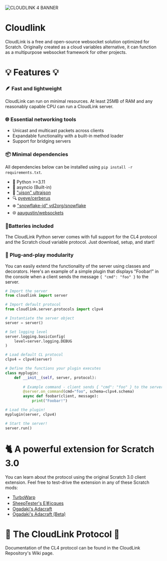 ![CLOUDLINK 4 BANNER](https://user-images.githubusercontent.com/12957745/188282246-a221e66a-5d8a-4516-9ae2-79212b745d91.png)

# Cloudlink
CloudLink is a free and open-source websocket solution optimized for Scratch.
Originally created as a cloud variables alternative, it can function as a multipurpose websocket framework for other projects.

# 💡 Features 💡

### 🪶 Fast and lightweight
CloudLink can run on minimal resources. At least 25MB of RAM and any reasonably capable CPU can run a CloudLink server.

### 🌐 Essential networking tools
* Unicast and multicast packets across clients
* Expandable functionality with a built-in method loader
* Support for bridging servers

### 📦 Minimal dependencies
All dependencies below can be installed using `pip install -r requirements.txt`.
* 🐍 Python >=3.11
* 🧵 asyncio (Built-in)
* 📃 ["ujson" ultrajson](https://github.com/ultrajson/ultrajson)
* 🔍 [pyeve/cerberus](https://github.com/pyeve/cerberus)
* ❄️ ["snowflake-id" vd2org/snowflake](https://github.com/vd2org/snowflake)
* 🌐 [aaugustin/websockets](https://github.com/aaugustin/websockets)

### 🔋Batteries included
The CloudLink Python server comes with full support for the CL4 protocol and the Scratch cloud variable protocol.
Just download, setup, and start!

### 🧱 Plug-and-play modularity
You can easily extend the functionality of the server using classes and decorators. 
Here's an example of a simple plugin that displays "Foobar!" in the console
when a client sends the message `{ "cmd": "foo" }` to the server.

```python
# Import the server
from cloudlink import server

# Import default protocol
from cloudlink.server.protocols import clpv4

# Instantiate the server object
server = server()

# Set logging level
server.logging.basicConfig(
    level=server.logging.DEBUG
)

# Load default CL protocol
clpv4 = clpv4(server)

# Define the functions your plugin executes
class myplugin:
    def __init__(self, server, protocol):
        
        # Example command - client sends { "cmd": "foo" } to the server, this function will execute
        @server.on_command(cmd="foo", schema=clpv4.schema)
        async def foobar(client, message):
            print("Foobar!")

# Load the plugin!
myplugin(server, clpv4)

# Start the server!
server.run()
```

# 🐈 A powerful extension for Scratch 3.0
You can learn about the protocol using the original Scratch 3.0 client extension.
Feel free to test-drive the extension in any of these Scratch mods:

- [TurboWarp](https://turbowarp.org/editor?extension=https://extensions.turbowarp.org/cloudlink.js)
- [SheepTester's E羊icques](https://sheeptester.github.io/scratch-gui/?url=https://mikedev101.github.io/cloudlink/S4-0-nosuite.js)
- [Ogadaki's Adacraft](https://adacraft.org/studio/)
- [Ogadaki's Adacraft (Beta)](https://beta.adacraft.org/studio/)

# 📃 The CloudLink Protocol 📃
Documentation of the CL4 protocol can be found in the CloudLink Repository's Wiki page.
